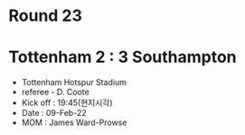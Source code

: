 # Round 23
# Tottenham 2 : 3 Southampton
- Tottenham Hotspur Stadium
- referee - D. Coote
- Kick off : 19:45(현지시각)
- Date : 09-Feb-22
- MOM : James Ward-Prowse
